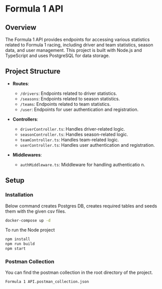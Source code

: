# Formula 1 API

## Overview

The Formula 1 API provides endpoints for accessing various statistics related to Formula 1 racing, including driver and team statistics, season data, and user management. This project is built with Node.js and TypeScript and uses PostgreSQL for data storage.

## Project Structure

- **Routes**:
  - `/drivers`: Endpoints related to driver statistics.
  - `/seasons`: Endpoints related to season statistics.
  - `/teams`: Endpoints related to team statistics.
  - `/user`: Endpoints for user authentication and registration.

- **Controllers**:
  - `driverController.ts`: Handles driver-related logic.
  - `seasonController.ts`: Handles season-related logic.
  - `teamController.ts`: Handles team-related logic.
  - `userController.ts`: Handles user authentication and registration.

- **Middlewares**:
  - `authMiddleware.ts`: Middleware for handling authenticatio n.

## Setup

### Installation

Below command creates Postgres DB, creates required tables and seeds them with the given csv files.

```sh
docker-compose up -d
```

To run the Node project 

```sh
npm install
npm run build
npm start
```

### Postman Collection

You can find the postman collection in the root directory of the project.
```
Formula 1 API.postman_collection.json
```
